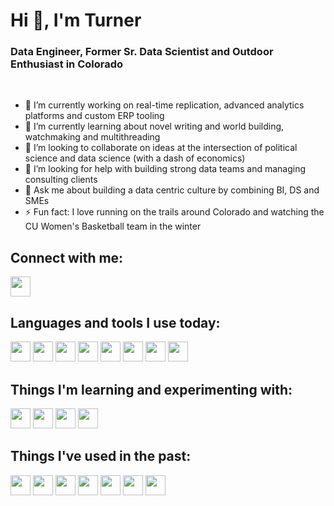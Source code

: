 # Hi 👋, I'm Turner
### Data Engineer, Former Sr. Data Scientist and Outdoor Enthusiast in Colorado

<br />

- 🔭 I’m currently working on real-time replication, advanced analytics platforms and custom ERP tooling
- 🌱 I’m currently learning about novel writing and world building, watchmaking and multithreading
- 👯 I’m looking to collaborate on ideas at the intersection of political science and data science (with a dash of economics)
- 🤔 I’m looking for help with building strong data teams and managing consulting clients
- 💬 Ask me about building a data centric culture by combining BI, DS and SMEs
- ⚡ Fun fact: I love running on the trails around Colorado and watching the CU Women's Basketball team in the winter

## Connect with me:
[<img height="32" width="32" src="https://cdn.simpleicons.org/linkedin/black" />][linkedin]
<br />

## Languages and tools I use today:
<img height="32" width="32" src="https://cdn.simpleicons.org/python/black/white" /> <img height="32" width="32" src="https://cdn.simpleicons.org/pandas/black/white" /> <img height="32" width="32" src="https://cdn.simpleicons.org/jupyter/black/white" /> <img height="32" width="32" src="https://cdn.simpleicons.org/amazonwebservices/black/white" /> <img height="32" width="32" src="https://cdn.simpleicons.org/postgresql/black/white" /> <img height="32" width="32" src="https://cdn.simpleicons.org/scikitlearn/black/white" /> <img height="32" width="32" src="https://cdn.simpleicons.org/obsidian/black/white" /> <img height="32" width="32" src="https://cdn.simpleicons.org/tensorflow/black/white" />
<br />

## Things I'm learning and experimenting with:
<img height="32" width="32" src="https://cdn.simpleicons.org/go/black/white" /> <img height="32" width="32" src="https://cdn.simpleicons.org/polars/black/white" /> <img height="32" width="32" src="https://cdn.simpleicons.org/surrealdb/black/white" /> <img height="32" width="32" src="https://cdn.simpleicons.org/fastapi/black/white" />
<br />

## Things I've used in the past:
<img height="32" width="32" src="https://cdn.simpleicons.org/apachespark/black/white" /> <img height="32" width="32" src="https://cdn.simpleicons.org/dask/black/white" /> <img height="32" width="32" src="https://cdn.simpleicons.org/kubernetes/black/white" /> <img height="32" width="32" src="https://cdn.simpleicons.org/gitpod/black/white" /> <img height="32" width="32" src="https://cdn.simpleicons.org/r/black/white" /> <img height="32" width="32" src="https://cdn.simpleicons.org/sage/black/white" /> <img height="32" width="32" src="https://cdn.simpleicons.org/salesforce/black/white" />
<br />

</details>

[linkedin]: https://linkedin.com/in/turner-sale-71b8b0ba
